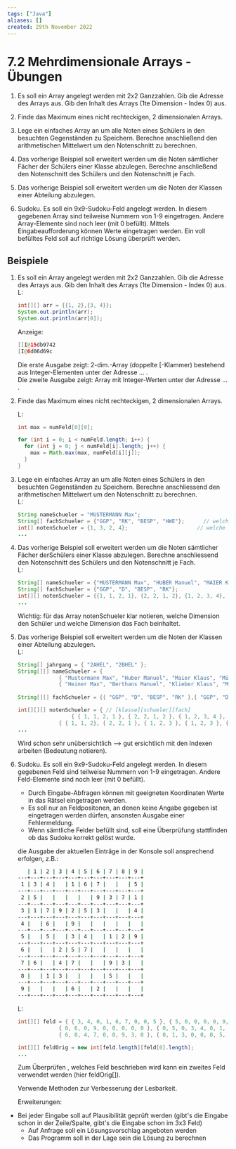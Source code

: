 ```yaml
---
tags: ["Java"]
aliases: []
created: 29th November 2022
---
```


# 7.2 Mehrdimensionale Arrays - Übungen

1. Es soll ein Array angelegt werden mit 2x2 Ganzzahlen. Gib die Adresse des Arrays aus. Gib den Inhalt des Arrays (1te Dimension - Index 0) aus.

   

2. Finde das Maximum eines nicht rechteckigen, 2 dimensionalen Arrays.

   

3. Lege ein einfaches Array an um alle Noten eines Schülers in den besuchten Gegenständen zu Speichern. Berechne anschließend den arithmetischen Mittelwert um den Notenschnitt zu berechnen.

   

4. Das vorherige Beispiel soll erweitert werden um die Noten sämtlicher Fächer der Schülers einer Klasse abzulegen. Berechne anschließend den Notenschnitt des Schülers und den Notenschnitt je Fach.

   

5. Das vorherige Beispiel soll erweitert werden um die Noten der Klassen einer Abteilung abzulegen.

   

6. Sudoku. Es soll ein 9x9-Sudoku-Feld angelegt werden. In diesem gegebenen Array sind teilweise Nummern von 1-9 eingetragen. Andere Array-Elemente sind noch leer (mit 0 befüllt). Mittels Eingabeaufforderung können Werte eingetragen werden. Ein voll befülltes Feld soll auf richtige Lösung überprüft werden.

## Beispiele

1. Es soll ein Array angelegt werden mit 2x2 Ganzzahlen. Gib die Adresse des Arrays aus. Gib den Inhalt des Arrays (1te Dimension - Index 0) aus.  
   L:

   ```java
   int[][] arr = {{1, 2},{3, 4}};
   System.out.println(arr);
   System.out.println(arr[0]);
   ```

   Anzeige:

   ```java
   [[I@15db9742
   [I@6d06d69c
   ```

   Die erste Ausgabe zeigt: 2-dim.-Array (doppelte [-Klammer) bestehend aus Integer-Elementen unter der Adresse … .  
   Die zweite Ausgabe zeigt: Array mit Integer-Werten unter der Adresse … .

   

2. Finde das Maximum eines nicht rechteckigen, 2 dimensionalen Arrays.

   L:

   ```java
   int max = numFeld[0][0];

   for (int i = 0; i < numFeld.length; i++) {
     for (int j = 0; j < numFeld[i].length; j++) {
       max = Math.max(max, numFeld[i][j]);
     }
   }
   ```

3. Lege ein einfaches Array an um alle Noten eines Schülers in den besuchten Gegenständen zu Speichern. Berechne anschliessend den arithmetischen Mittelwert um den Notenschnitt zu berechnen.  
   L:

   ```java
   String nameSchueler = "MUSTERMANN Max";
   String[] fachSchueler = {"GGP", "RK", "BESP", "HWE"};	  // welche Fächer hat der Schüler
   int[] notenSchueler = {1, 3, 2, 4};						// welche Noten hat der Schüler
   ...
   ```

4. Das vorherige Beispiel soll erweitert werden um die Noten sämtlicher Fächer derSchülers einer Klasse abzulegen. Berechne anschliessend den Notenschnitt des Schülers und den Notenschnitt je Fach.  
   L:

   ```java
   String[] nameSchueler = {"MUSTERMANN Max", "HUBER Manuel", "MAIER Klaus", "MüLLER Sebastian", "MEIER Fritz"};
   String[] fachSchueler = {"GGP", "D", "BESP", "RK"};													// welche Fächer haben die Schüler
   int[][] notenSchueler = {{1, 1, 2, 1}, {2, 2, 1, 2}, {1, 2, 3, 4}, {1, 2, 3, 5}, {1, 2, 3, 4}};			// welche Noten haben die Schüler [Schueler][Fach]
   ...
   ```
   Wichtig: für das Array notenSchueler klar notieren, welche Dimension den Schüler und welche Dimension das Fach beinhaltet.

5. Das vorherige Beispiel soll erweitert werden um die Noten der Klassen einer Abteilung abzulegen.  
   L:

   ```java
   String[] jahrgang = { "2AHEL", "2BHEL" };		
   String[][] nameSchueler = {																			// [klasse][schueler]
   				{ "Mustermann Max", "Huber Manuel", "Maier Klaus", "Müller Sebastian Manuel Siegfried"},
   				{ "Heiner Max", "Berthans Manuel", "Klieber Klaus", "Mülhan Sebastian", "Sogis Fritz" } };
   		
   String[][] fachSchueler = {{ "GGP", "D", "BESP", "RK" },{ "GGP", "D", "BESP"}}; // [Jahrgang][Fach] ... andere Klasse-->andere Fächer

   int[][][] notenSchueler = { // [klasse][schueler][fach]
     				{ { 1, 1, 2, 1 }, { 2, 2, 1, 2 }, { 1, 2, 3, 4 }, { 1, 2, 3, 5 }},
   				{ { 1, 1, 2}, { 2, 2, 1 }, { 1, 2, 3 }, { 1, 2, 3 }, { 1, 2, 3 } } };
   ...
   ```

   Wird schon sehr unübersichtlich --> gut ersichtlich mit den Indexen arbeiten (Bedeutung notieren).

6. Sudoku. Es soll ein 9x9-Sudoku-Feld angelegt werden. In diesem gegebenen Feld sind teilweise Nummern von 1-9 eingetragen. Andere Feld-Elemente sind noch leer (mit 0 befüllt).

   - Durch Eingabe-Abfragen können mit geeigneten Koordinaten Werte in das Rätsel eingetragen werden.
   - Es soll nur an Feldpositonen, an denen keine Angabe gegeben ist eingetragen werden dürfen, ansonsten Ausgabe einer Fehlermeldung.
   - Wenn sämtliche Felder befüllt sind, soll eine Überprüfung stattfinden ob das Sudoku korrekt gelöst wurde.

   die Ausgabe der aktuellen Einträge in der Konsole soll ansprechend erfolgen, z.B.:

   ```cmd
      | 1 | 2 | 3 | 4 | 5 | 6 | 7 | 8 | 9 | 
   ---+---+---+---+---+---+---+---+---+---+
    1 | 3 | 4 |   | 1 | 6 | 7 |   |   | 5 | 
   ---+---+---+---+---+---+---+---+---+---+
    2 | 5 |   |   |   |   | 9 | 3 | 7 | 1 | 
   ---+---+---+---+---+---+---+---+---+---+
    3 | 1 | 7 | 9 | 2 | 5 | 3 |   |   | 4 | 
   ---+---+---+---+---+---+---+---+---+---+
    4 |   | 6 |   | 9 |   |   |   |   |   | 
   ---+---+---+---+---+---+---+---+---+---+
    5 |   | 5 |   | 3 | 4 |   | 1 | 2 | 9 | 
   ---+---+---+---+---+---+---+---+---+---+
    6 |   |   | 2 | 5 | 7 |   |   |   |   | 
   ---+---+---+---+---+---+---+---+---+---+
    7 | 6 |   | 4 | 7 |   |   | 9 | 3 |   | 
   ---+---+---+---+---+---+---+---+---+---+
    8 |   | 1 | 3 |   |   |   | 5 |   |   | 
   ---+---+---+---+---+---+---+---+---+---+
    9 |   |   |   | 6 |   | 2 |   |   |   | 
   ---+---+---+---+---+---+---+---+---+---+
   ```

   L:

   ```java
   int[][] feld = { { 3, 4, 0, 1, 6, 7, 0, 0, 5 }, { 5, 0, 0, 0, 0, 9, 3, 7, 1 }, { 1, 7, 9, 2, 5, 3, 0, 0, 4 },
   				{ 0, 6, 0, 9, 0, 0, 0, 0, 0 }, { 0, 5, 0, 3, 4, 0, 1, 2, 9 }, { 0, 0, 2, 5, 7, 0, 0, 0, 0 },
   				{ 6, 0, 4, 7, 0, 0, 9, 3, 0 }, { 0, 1, 3, 0, 0, 0, 5, 0, 0 }, { 0, 0, 0, 6, 0, 2, 0, 0, 0 } };

   int[][] feldOrig = new int[feld.length][feld[0].length];
   ...
   ```

   Zum Überprüfen , welches Feld beschrieben wird kann ein zweites Feld verwendet werden (hier feldOrig[]).

   Verwende Methoden zur Verbesserung der Lesbarkeit.

   Erweiterungen:


- Bei jeder Eingabe soll auf Plausibilität geprüft werden (gibt's die Eingabe schon in der Zeile/Spalte, gibt's die Eingabe schon im 3x3 Feld)
   - Auf Anfrage soll ein Lösungsvorschlag angeboten werden
   - Das Programm soll in der Lage sein die Lösung zu berechnen